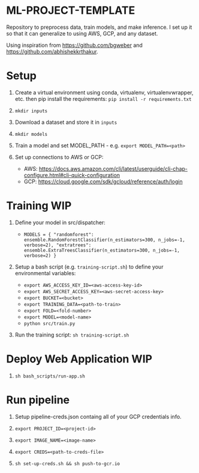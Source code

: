 # ML-PROJECT-TEMPLATE

Repository to preprocess data, train models, and make inference. I set up it so that it can generalize to using AWS, GCP, and any dataset. 

Using inspiration from https://github.com/bgweber and https://github.com/abhishekkrthakur.

# Setup

1. Create a virtual environment using conda, virtualenv, virtualenvwrapper, etc. then pip install the requirements: `pip install -r requirements.txt`

2. `mkdir inputs`

3. Download a dataset and store it in `inputs`

4. `mkdir models`

5. Train a model and set MODEL_PATH - e.g. `export MODEL_PATH=<path>`

6. Set up connections to AWS or GCP: 

    - AWS: https://docs.aws.amazon.com/cli/latest/userguide/cli-chap-configure.html#cli-quick-configuration
    - GCP: https://cloud.google.com/sdk/gcloud/reference/auth/login

# Training WIP

1. Define your model in src/dispatcher:
    - `MODELS = {
        "randomforest":
        ensemble.RandomForestClassifier(n_estimators=300, n_jobs=-1, verbose=2),
        "extratrees":
        ensemble.ExtraTreesClassifier(n_estimators=300, n_jobs=-1, verbose=2)
    }`

2. Setup a bash script (e.g. `training-script.sh`) to define your environmental variables:
    - `export AWS_ACCESS_KEY_ID=<aws-access-key-id>`
    - `export AWS_SECRET_ACCESS_KEY=<aws-secret-access-key>`
    - `export BUCKET=<bucket>`
    - `export TRAINING_DATA=<path-to-train>`
    - `export FOLD=<fold-number>`
    - `export MODEL=<model-name>`
    - `python src/train.py`

3. Run the training script: `sh training-script.sh`


# Deploy Web Application WIP

1. `sh bash_scripts/run-app.sh`

# Run pipeline

1. Setup pipeline-creds.json containg all of your GCP credentials info.

2. `export PROJECT_ID=<project-id>`

3. `export IMAGE_NAME=<image-name>`

4. `export CREDS=<path-to-creds-file>`

5. `sh set-up-creds.sh && sh push-to-gcr.io`